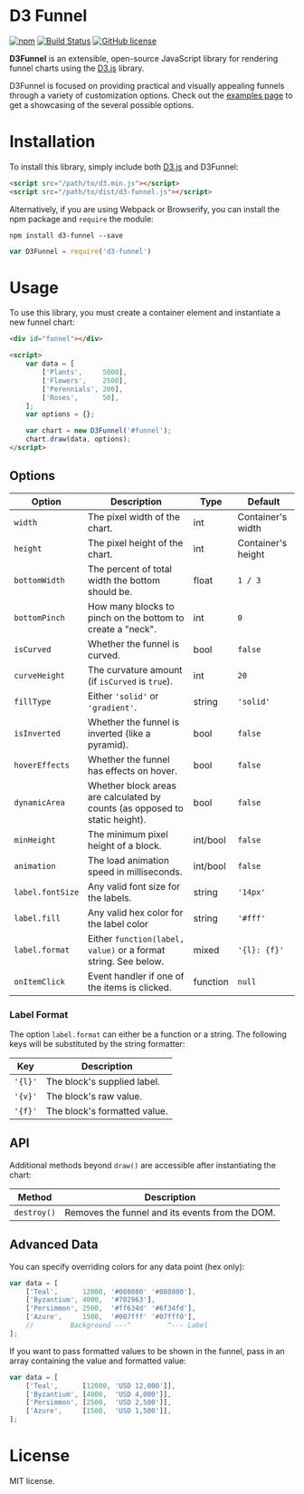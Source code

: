 # D3 Funnel

[![npm](https://img.shields.io/npm/v/d3-funnel.svg?style=flat-square)](https://www.npmjs.com/package/d3-funnel)
[![Build Status](https://img.shields.io/travis/jakezatecky/d3-funnel/master.svg?style=flat-square)](https://travis-ci.org/jakezatecky/d3-funnel)
[![GitHub license](https://img.shields.io/badge/license-MIT-blue.svg?style=flat-square)](https://raw.githubusercontent.com/jakezatecky/d3-funnel/master/LICENSE.txt)

**D3Funnel** is an extensible, open-source JavaScript library for rendering
funnel charts using the [D3.js][d3] library.

D3Funnel is focused on providing practical and visually appealing funnels
through a variety of customization options. Check out the [examples page][examples]
to get a showcasing of the several possible options.

# Installation

To install this library, simply include both [D3.js][d3] and D3Funnel:

``` html
<script src="/path/to/d3.min.js"></script>
<script src="/path/to/dist/d3-funnel.js"></script>
```

Alternatively, if you are using Webpack or Browserify, you can install the npm
package and `require` the module:

```
npm install d3-funnel --save
```

``` javascript
var D3Funnel = require('d3-funnel')
```

# Usage

To use this library, you must create a container element and instantiate a new
funnel chart:

``` html
<div id="funnel"></div>

<script>
    var data = [
        ['Plants',     5000],
        ['Flowers',    2500],
        ['Perennials', 200],
        ['Roses',      50],
    ];
    var options = {};

    var chart = new D3Funnel('#funnel');
    chart.draw(data, options);
</script>
```

## Options

| Option           | Description                                                                 | Type     | Default            |
| ---------------- | --------------------------------------------------------------------------- | -------- | ------------------ |
| `width`          | The pixel width of the chart.                                               | int      | Container's width  |
| `height`         | The pixel height of the chart.                                              | int      | Container's height |
| `bottomWidth`    | The percent of total width the bottom should be.                            | float    | `1 / 3`            |
| `bottomPinch`    | How many blocks to pinch on the bottom to create a "neck".                  | int      | `0`                |
| `isCurved`       | Whether the funnel is curved.                                               | bool     | `false`            |
| `curveHeight`    | The curvature amount (if `isCurved` is `true`).                             | int      | `20`               |
| `fillType`       | Either `'solid'` or `'gradient'`.                                           | string   | `'solid'`          |
| `isInverted`     | Whether the funnel is inverted (like a pyramid).                            | bool     | `false`            |
| `hoverEffects`   | Whether the funnel has effects on hover.                                    | bool     | `false`            |
| `dynamicArea`    | Whether block areas are calculated by counts (as opposed to static height). | bool     | `false`            |
| `minHeight`      | The minimum pixel height of a block.                                        | int/bool | `false`            |
| `animation`      | The load animation speed in milliseconds.                                   | int/bool | `false`            |
| `label.fontSize` | Any valid font size for the labels.                                         | string   | `'14px'`           |
| `label.fill`     | Any valid hex color for the label color                                     | string   | `'#fff'`           |
| `label.format`   | Either `function(label, value)` or a format string. See below.              | mixed    | `'{l}: {f}'`       |
| `onItemClick`    | Event handler if one of the items is clicked.                               | function | `null`             |

### Label Format

The option `label.format` can either be a function or a string. The following
keys will be substituted by the string formatter:

| Key     | Description                  |
| ------- | ---------------------------- |
| `'{l}'` | The block's supplied label.  |
| `'{v}'` | The block's raw value.       |
| `'{f}'` | The block's formatted value. |

## API

Additional methods beyond `draw()` are accessible after instantiating the chart:

| Method           | Description                                                                 |
| ---------------- | --------------------------------------------------------------------------- |
| `destroy()`      | Removes the funnel and its events from the DOM.                             |

## Advanced Data

You can specify overriding colors for any data point (hex only):

``` javascript
var data = [
    ['Teal',      12000, '#008080' '#080800'],
    ['Byzantium', 4000,  '#702963'],
    ['Persimmon', 2500,  '#ff634d' '#6f34fd'],
    ['Azure',     1500,  '#007fff' '#07fff0'],
    //         Background ---^         ^--- Label
];
```

If you want to pass formatted values to be shown in the funnel, pass in an array
containing the value and formatted value:

``` javascript
var data = [
    ['Teal',      [12000, 'USD 12,000']],
    ['Byzantium', [4000,  'USD 4,000']],
    ['Persimmon', [2500,  'USD 2,500']],
    ['Azure',     [1500,  'USD 1,500']],
];
```

# License

MIT license.

[d3]: http://d3js.org/
[examples]: http://jakezatecky.github.io/d3-funnel/
